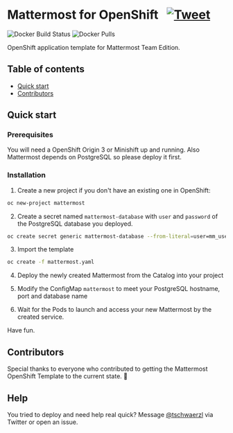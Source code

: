 # Mattermost for OpenShift &nbsp; [![Tweet](https://img.shields.io/twitter/url/http/shields.io.svg?style=social)](https://twitter.com/intent/tweet?text=Deploy%20Mattermost%20easily%20on%20OpenShift%20in%20no%20time%204&url=https://github.com/tschwaerzl/mattermost-openshift&via=tschwaerzl&hashtags=openshift,mattermost)

![Docker Build Status](https://img.shields.io/docker/build/tschwaerzl/mattermost-openshift.svg)
![Docker Pulls](https://img.shields.io/docker/pulls/tschwaerzl/mattermost-openshift.svg)

OpenShift application template for Mattermost Team Edition.

## Table of contents

- [Quick start](#quick-start)
- [Contributors](#contributors)

## Quick start

### Prerequisites

You will need a OpenShift Origin 3 or Minishift up and running. Also Mattermost depends on PostgreSQL so please deploy it first.

### Installation

1. Create a new project if you don't have an existing one in OpenShift:
```bash
oc new-project mattermost
```

2. Create a secret named `mattermost-database` with `user` and `password` of the PostgreSQL database you deployed.
```bash
oc create secret generic mattermost-database --from-literal=user=mm_user --from-literal=password=mm_pass
```

3. Import the template
```bash
oc create -f mattermost.yaml
```

4. Deploy the newly created Mattermost from the Catalog into your project

5. Modify the ConfigMap `mattermost` to meet your PostgreSQL hostname, port and database name

6. Wait for the Pods to launch and access your new Mattermost by the created service.

Have fun.

## Contributors

Special thanks to everyone who contributed to getting the Mattermost OpenShift Template to the current state.  🙏

## Help

You tried to deploy and need help real quick? Message [@tschwaerzl](https://twitter.com/tschwaerzl) via Twitter or open an issue.